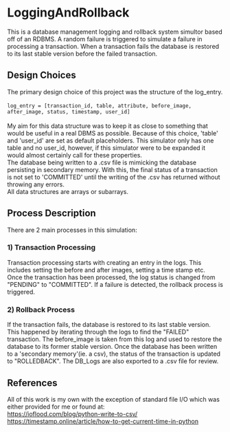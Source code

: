 # LoggingAndRollback
This is a database management logging and rollback system simultor based off of an RDBMS. A random failure is triggered to simulate a failure in processing a transaction. When a transaction fails
the database is restored to its last stable version before the failed transaction.

## Design Choices
The primary design choice of this project was the structure of the log_entry. <br/>
<br/>
`log_entry = [transaction_id, table, attribute, before_image, after_image, status, timestamp, user_id] ` <br/>
<br/>
My aim for this data structure was to keep it as close to something that would be useful in a real DBMS as possible. Because of this choice, 'table' and 
'user_id' are set as default placeholders. This simulator only has one table and no user_id, however, if this simulator were to be expanded it would almost 
certainly call for these properties. <br/>
The database being written to a .csv file is mimicking the database persisting in secondary memory. With this, the final status of a transaction is not set to 
'COMMITTED' until the writing of the .csv has returned without throwing any errors. <br/>
All data structures are arrays or subarrays.

## Process Description
There are 2 main processes in this simulation: 

### 1) Transaction Processing
  Transaction processing starts with creating an entry in the logs. This includes setting the before and after images, setting a time stamp etc.  
Once the transaction has been processed, the log status is changed from "PENDING" to "COMMITTED". If a failure is detected, the rollback process is triggered.

### 2) Rollback Process
  If the transaction fails, the database is restored to its last stable version. This happened by iterating through the logs to find the "FAILED" transaction. The before_image is taken from this log and used to restore the database to its former stable version. Once the database has been written to a 'secondary memory'(ie. a csv), the status of the transaction is updated to "ROLLEDBACK". The DB_Logs are also exported to a .csv file for review.

## References
  All of this work is my own with the exception of standard file I/O which was either provided for me or found at: <br/>
  https://ioflood.com/blog/python-write-to-csv/ <br/>
  https://timestamp.online/article/how-to-get-current-time-in-python<br/>
